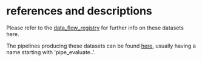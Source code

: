# references and descriptions

Please refer to the [data_flow_registry](https://github.com/acdh-oeaw/mara_nlp_suite/blob/master/src/pipelining/data_flow_registry.py#L475) for further info on these datasets here. 

The pipelines producing these datasets can be found [here](https://github.com/acdh-oeaw/mara_nlp_suite/tree/master/src/pipelining/pipes), usually having a name starting with 'pipe_evaluate..'.
